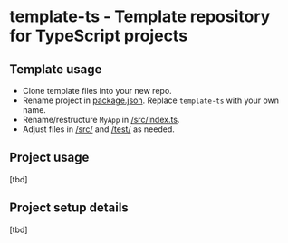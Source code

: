 # template-ts - Template repository for TypeScript projects

## Template usage
- Clone template files into your new repo.
- Rename project in [package.json](/package.json). Replace `template-ts` with your own name.
- Rename/restructure `MyApp` in [/src/index.ts](/src/index.ts).
- Adjust files in [/src/](/src/) and [/test/](/test/) as needed.

## Project usage
[tbd]

## Project setup details
[tbd]